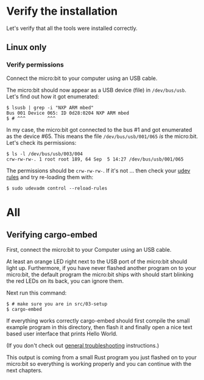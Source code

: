 # Verify the installation

Let's verify that all the tools were installed correctly.

## Linux only

### Verify permissions

Connect the micro:bit to your computer using an USB cable.

The micro:bit should now appear as a USB device (file) in `/dev/bus/usb`. Let's find out how it got
enumerated:

``` console
$ lsusb | grep -i "NXP ARM mbed"
Bus 001 Device 065: ID 0d28:0204 NXP ARM mbed
$ # ^^^        ^^^
```

In my case, the micro:bit got connected to the bus #1 and got enumerated as the device #65. This means the
file `/dev/bus/usb/001/065` *is* the micro:bit. Let's check its permissions:

``` console
$ ls -l /dev/bus/usb/003/004
crw-rw-rw-. 1 root root 189, 64 Sep  5 14:27 /dev/bus/usb/001/065
```

The permissions should be `crw-rw-rw-`. If it's not ... then check your [udev
rules] and try re-loading them with:

[udev rules]: linux.md#udev-rules

``` console
$ sudo udevadm control --reload-rules
```

# All

## Verifying cargo-embed
First, connect the micro:bit to your Computer using an USB cable.

At least an orange LED right next to the USB port of the micro:bit should light up.
Furthermore, if you have never flashed another program on to your micro:bit, the default
program the micro:bit ships with should start blinking the red LEDs on its back, you
can ignore them.

Next run this command:

```
$ # make sure you are in src/03-setup
$ cargo-embed
```

If everything works correctly cargo-embed should first compile the small example program
in this directory, then flash it and finally open a nice text based user interface that
prints Hello World.

(If you don't check out [general troubleshooting] instructions.)

[general troubleshooting]: ../appendix/1-general-troubleshooting/index.html

This output is coming from a small Rust program you just flashed on to your micro:bit
so everything is working properly and you can continue with the next chapters.

